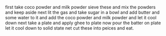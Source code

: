 first take coco powder and milk powder sieve these and mix the powders and keep aside next lit the gas and  take sugar in a bowl and add butter and some water to it and add the coco powder and milk powder and let it cool down next take a plate and apply ghee to plate now pour the batter on plate let it cool down to solid state net cut these into peices and eat.